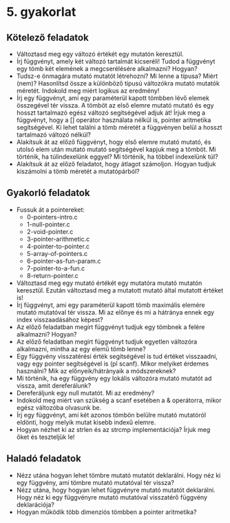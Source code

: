 # 5. gyakorlat

## Kötelező feladatok

- Változtasd meg egy változó értékét egy mutatón keresztül.
- Írj függvényt, amely két változó tartalmát kicseréli! Tudod a függvényt egy tömb két elemének a megcserélésére alkalmazni? Hogyan?
- Tudsz-e önmagára mutató mutatót létrehozni? Mi lenne a típusa? Miért (nem)? Hasonlítsd össze a különböző típusú változókra mutató mutatók méretét. Indokold meg miért logikus az eredmény!
- Írj egy függvényt, ami egy paraméterül kapott tömbben lévő elemek összegével tér vissza. A tömböt az első elemre mutató mutató és egy hosszt tartalmazó egész változó segítségével adjuk át! Írjuk meg a függvényt, hogy a [] operátor használata nélkül is, pointer aritmetika segítségével. Ki lehet találni a tömb méretét a függvényen belül a hosszt tartalmazó változó nélkül?
- Alakítsuk át az előző függvényt, hogy első elemre mutató mutató, és utolsó elem után mutató mutató segítségével kapjuk meg a tömböt. Mi történik, ha túlindexelünk eggyel? Mi történik, ha többel indexelünk túl?
- Alakítsuk át az előző feladatot, hogy átlagot számoljon. Hogyan tudjuk kiszámolni a tömb méretét a mutatópárból?

## Gyakorló feladatok

- Fussuk át a pointereket:
  - 0-pointers-intro.c
  - 1-null-pointer.c
  - 2-void-pointer.c
  - 3-pointer-arithmetic.c
  - 4-pointer-to-pointer.c
  - 5-array-of-pointers.c
  - 6-pointer-as-fun-param.c
  - 7-pointer-to-a-fun.c
  - 8-return-pointer.c
- Változtasd meg egy mutató értékét egy mutatóra mutató mutatón keresztül. Ezután változtasd meg a mutatott mutató által mutatott értéket is!
- Írj függvényt, ami egy paraméterül kapott tömb maximális elemére mutató mutatóval tér vissza. Mi az előnye és mi a hátránya ennek egy index visszaadásához képest?
- Az előző feladatban megírt függvényt tudjuk egy tömbnek a felére alkalmazni? Hogyan?
- Az előző feladatban megírt függvényt tudjuk egyetlen változóra alkalmazni, mintha az egy elemű tömb lenne?
- Egy függvény visszatérési érték segítségével is tud értéket visszaadni, vagy egy pointer segítségével is (pl scanf). Mikor melyiket érdemes használni? Mik az előnyeik/hátrányaik a módszereknek?
- Mi történik, ha egy függvény egy lokális változóra mutató mutatót ad vissza, amit dereferálunk?
- Dereferáljunk egy null mutatót. Mi az eredmény?
- Indokold meg miért van szükség a scanf esetében a & operátorra, mikor egész változóba olvasunk be.
- Írj egy függvényt, ami két azonos tömbön belülre mutató mutatóról eldönti, hogy melyik mutat kisebb indexű elemre.
- Hogyan nézhet ki az strlen és az strcmp implementációja? Írjuk meg őket és teszteljük le!

## Haladó feladatok

- Nézz utána hogyan lehet tömbre mutató mutatót deklarálni. Hogy néz ki egy függvény, ami tömbre mutató mutatóval tér vissza?
- Nézz utána, hogy hogyan lehet függvényre mutató mutatót deklarálni. Hogy néz ki egy függvényre mutató mutatóval visszatérő függvény deklarációja?
- Hogyan működik több dimenziós tömbben a pointer aritmetika?

